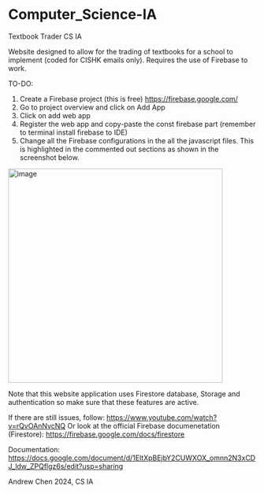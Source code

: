 # Computer_Science-IA
Textbook Trader CS IA

Website designed to allow for the trading of textbooks for a school to implement (coded for CISHK emails only). Requires the use of Firebase to work. 


TO-DO:
1. Create a Firebase project (this is free) https://firebase.google.com/ 
2. Go to project overview and click on Add App
3. Click on add web app
4. Register the web app and copy-paste the const firebase part (remember to terminal install firebase to IDE)
5. Change all the Firebase configurations in the all the javascript files. This is highlighted in the commented out sections as shown in the screenshot below.
<img width="435" alt="image" src="https://github.com/andrewc2024/Computer_Science-IA/assets/114372329/6a0cddf5-3a01-4634-9436-bce2ad9dca7a">

Note that this website application uses Firestore database, Storage and authentication so make sure that these features are active.


If there are still issues, follow:
https://www.youtube.com/watch?v=rQvOAnNvcNQ 
Or look at the official Firebase documenetation (Firestore):
https://firebase.google.com/docs/firestore 

Documentation:
https://docs.google.com/document/d/1EltXpBEjbY2CUWXOX_omnn2N3xCDJ_ldw_ZPQflgz6s/edit?usp=sharing



Andrew Chen 2024, CS IA

